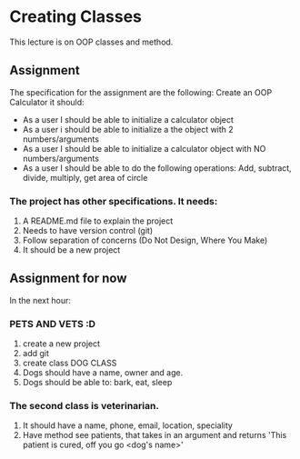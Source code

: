 # Creating Classes
This lecture is on OOP classes and method.

## Assignment 
The specification for the assignment are the following:
Create an OOP Calculator
it should:
- As a user I should be able to initialize a calculator object
- As a user i should be able to initialize a the object with 2 numbers/arguments
- As a user I should be able to initialize a calculator object with NO numbers/arguments
- As a user I should be able to do the following operations: Add, subtract, divide, multiply, get area of circle

### The project has other specifications. It needs:
1) A README.md file to explain the project
2) Needs to have version control (git)
3) Follow separation of concerns (Do Not Design, Where You Make)
4) It should be a new project


## Assignment for now
In the next hour:

### PETS AND VETS :D
1) create a new project
2) add git
3) create class DOG CLASS
4) Dogs should have a name, owner and age.
5) Dogs should be able to: bark, eat, sleep

### The second class is veterinarian.
1) It should have a name, phone, email, location, speciality
2) Have method see patients, that takes in an argument and returns 'This patient is cured, off you go <dog's name>'